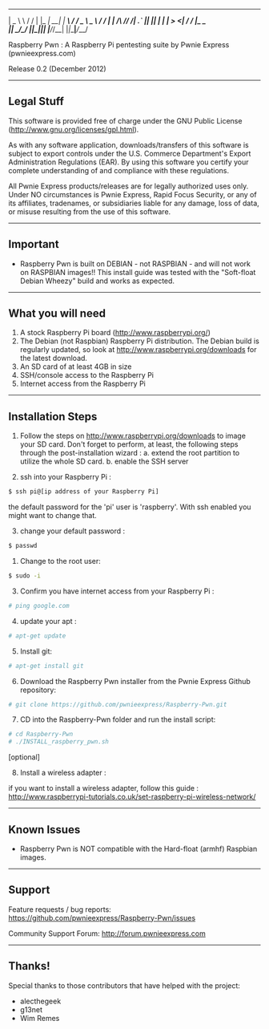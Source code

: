   _____      ___  _ ___ ___   _____  _____ ___ ___ ___ ___
 | _ \ \    / / \| |_ _| __| | __\ \/ / _ \ _ \ __/ __/ __|
 |  _/\ \/\/ /| .` || || _|  | _| >  <|  _/   / _|\__ \__ \
 |_|   \_/\_/ |_|\_|___|___| |___/_/\_\_| |_|_\___|___/___/

 Raspberry Pwn : A Raspberry Pi pentesting suite by Pwnie Express (pwnieexpress.com)
 
 Release 0.2 (December 2012)

----------------------------------------------
Legal Stuff
----------------------------------------------

This software is provided free of charge under the GNU Public License (http://www.gnu.org/licenses/gpl.html). 

As with any software application, downloads/transfers of this software is subject to export controls under the U.S. Commerce Department's Export Administration Regulations (EAR). By using this software you certify your complete understanding of and compliance with these regulations.

All Pwnie Express products/releases are for legally authorized uses only. Under NO circumstances is Pwnie Express, Rapid Focus Security, or any of its affiliates, tradenames, or subsidiaries liable for any damage, loss of data, or misuse resulting from the use of this software.

----------------------------------------------
Important
----------------------------------------------
* Raspberry Pwn is built on DEBIAN - not RASPBIAN - and will not work on RASPBIAN images!! This install guide was tested with the "Soft-float Debian Wheezy" build and works as expected.

----------------------------------------------
What you will need
----------------------------------------------

1. A stock Raspberry Pi board (http://www.raspberrypi.org/)
2. The Debian (not Raspbian) Raspberry Pi distribution. The Debian build is regularly updated,
   so look at http://www.raspberrypi.org/downloads for the latest download.
3. An SD card of at least 4GB in size
4. SSH/console access to the Raspberry Pi
5. Internet access from the Raspberry Pi

----------------------------------------------
Installation Steps
----------------------------------------------

1. Follow the steps on http://www.raspberrypi.org/downloads to image your SD card. Don't forget to
perform, at least, the following steps through the post-installation wizard :
  a. extend the root partition to utilize the whole SD card.
  b. enable the SSH server

2. ssh into your Raspberry Pi :

```bash
$ ssh pi@[ip address of your Raspberry Pi]
```

  the default password for the 'pi' user is 'raspberry'. With ssh enabled you might want to change that.

3. change your default password :

```bash
$ passwd
```

1. Change to the root user:

```bash
$ sudo -i
```

3. Confirm you have internet access from your Raspberry Pi :

```bash
# ping google.com
```

4. update your apt :

```bash
# apt-get update
```

5. Install git:

```bash
# apt-get install git
```

6. Download the Raspberry Pwn installer from the Pwnie Express Github repository:

```bash
# git clone https://github.com/pwnieexpress/Raspberry-Pwn.git
```

7. CD into the Raspberry-Pwn folder and run the install script:

```bash
# cd Raspberry-Pwn
# ./INSTALL_raspberry_pwn.sh
```

[optional]

8. Install a wireless adapter :

  if you want to install a wireless adapter, follow this guide :
  http://www.raspberrypi-tutorials.co.uk/set-raspberry-pi-wireless-network/

----------------------------------------------
Known Issues
----------------------------------------------
* Raspberry Pwn is NOT compatible with the Hard-float (armhf) Raspbian images.

----------------------------------------------
Support
----------------------------------------------

Feature requests / bug reports:
https://github.com/pwnieexpress/Raspberry-Pwn/issues

Community Support Forum:
http://forum.pwnieexpress.com

----------------------------------------------
Thanks!
----------------------------------------------
Special thanks to those contributors that have helped with the project:

* alecthegeek
* g13net
* Wim Remes
